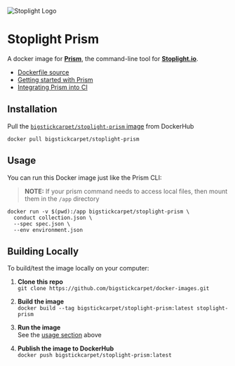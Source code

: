 ![Stoplight Logo](http://bigstickcarpet.com/docker-images/img/stoplight-logo.png)

Stoplight Prism
==============================
A docker image for [**Prism**](http://stoplight.io/platform/prism/), the command-line tool for [**Stoplight.io**](http://stoplight.io/).

- [Dockerfile source](https://github.com/BigstickCarpet/docker-images/blob/master/stoplight-prism/Dockerfile)
- [Getting started with Prism](https://help.stoplight.io/prism/getting-started)
- [Integrating Prism into CI](https://help.stoplight.io/scenarios/conducting-scenarios-outside-of-stoplight/running-scenarios)


Installation
-----------------------------
Pull the [`bigstickcarpet/stoplight-prism` image](https://hub.docker.com/r/bigstickcarpet/stoplight-prism/) from DockerHub

```
docker pull bigstickcarpet/stoplight-prism
```


Usage
-----------------------------
You can run this Docker image just like the Prism CLI:

> **NOTE:** If your prism command needs to access local files, then mount them in the `/app` directory

```
docker run -v $(pwd):/app bigstickcarpet/stoplight-prism \
  conduct collection.json \
  --spec spec.json \
  --env environment.json
```


Building Locally
-----------------------------
To build/test the image locally on your computer:

1. __Clone this repo__<br>
`git clone https://github.com/bigstickcarpet/docker-images.git`

2. __Build the image__<br>
`docker build --tag bigstickcarpet/stoplight-prism:latest stoplight-prism`

3. __Run the image__<br>
See the [usage section](#usage) above

4. __Publish the image to DockerHub__<br>
`docker push bigstickcarpet/stoplight-prism:latest`
